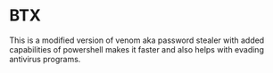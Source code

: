 # BTX
This is a modified version of venom aka password stealer with added capabilities of powershell makes it faster and also helps with evading antivirus programs.
